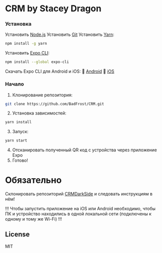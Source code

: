 # CRM by Stacey Dragon

### Установка
Установить [Node.js](https://nodejs.org/ru/)
Установить [Git](https://git-scm.com/)
Установить [Yarn](https://yarnpkg.com/getting-started/install#global-install):
```sh
npm install -g yarn
```
Установить [Expo CLI](https://expo.io/learn):
```sh
npm install --global expo-cli
```
Скачать Expo CLI для Android и iOS:
🤖 [Android](https://play.google.com/store/apps/details?id=host.exp.exponent)
🍎 [iOS](https://apps.apple.com/ru/app/expo-client/id982107779)

### Начало
1. Клонирование репозитория:
```sh
git clone https://github.com/BadFrost/CRM.git
```
2. Установка зависимостей:
```sh
yarn install
```
3. Запуск:
```sh
yarn start
```
4. Отсканировать полученный QR код с устройства через приложение Expo
5. Готово!

# Обязательно
Склонировать репозиторий [CRMDarkSide](https://github.com/BadFrost/CRMDarkSide) и следовать инструкциям в нём!

!!! Чтобы запустить приложение на iOS или Android необходимо, чтобы ПК и устройство находились в одной локальной сети (подключены к одному и тому же Wi-Fi) !!!

License
----

MIT